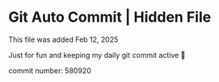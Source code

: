 # Git Auto Commit | Hidden File

This file was added Feb 12, 2025

Just for fun and keeping my daily git commit active 🤪

commit number: 580920
